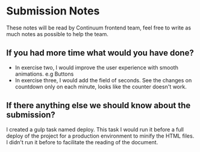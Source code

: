 # Submission Notes

These notes will be read by Continuum frontend team, feel free to write as much notes as possible to help the team.

## If you had more time what would you have done?

* In exercise two, I would improve the user experience with smooth animations. e.g Buttons
* In exercise three, I would add the field of seconds. See the changes on countdown only on each minute, looks like the counter doesn't work.

## If there anything else we should know about the submission?

I created a gulp task named deploy. This task I would run it before a full deploy of the project for a production environment to minify the HTML files. I didn't run it before to facilitate the reading of the document.
